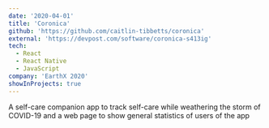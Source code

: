 ```yaml
---
date: '2020-04-01'
title: 'Coronica'
github: 'https://github.com/caitlin-tibbetts/coronica'
external: 'https://devpost.com/software/coronica-s413ig'
tech:
  - React
  - React Native
  - JavaScript
company: 'EarthX 2020'
showInProjects: true
---
```


A self-care companion app to track self-care while weathering the storm of COVID-19 and a web page to show general statistics of users of the app
